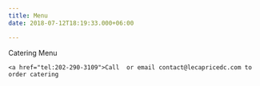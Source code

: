 ```yaml
---
title: Menu
date: 2018-07-12T18:19:33.000+06:00

---
```

Catering Menu

    <a href="tel:202-290-3109">Call  or email contact@lecapricedc.com to order catering